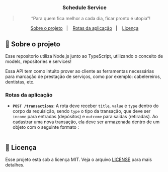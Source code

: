 
<!--
<img alt="Banner" src="https://storage.googleapis.com/golden-wind/bootcamp-gostack/header-desafios-new.png" />
-->
<h3 align="center">
  Schedule Service
</h3> 

<blockquote align="center">“Para quem fica melhor a cada dia, ficar pronto é utopia”!</blockquote>

<p align="center">
  <a href="#rocket-sobre-o-projeto">Sobre o projeto</a>&nbsp;&nbsp;&nbsp;|&nbsp;&nbsp;&nbsp;
  <a href="#rotas-da-aplicação">Rotas da aplicação</a>&nbsp;&nbsp;&nbsp;|&nbsp;&nbsp;&nbsp;
  <a href="#memo-licença">Licença</a>
</p>

## :rocket: Sobre o projeto

Esse repositorio utiliza Node.js junto ao TypeScript, utilizando o conceito de models, repositories e services!

Essa API tem como intuito prover ao cliente as ferramentas necessárias para marcação de prestação de serviços, como por exemplo: cabelereiros, dentistas, etc.

### Rotas da aplicação

<!--Agora que você já está com o template clonado, e pronto para continuar, você deve verificar os arquivos da pasta `src` e completar onde não possui código com o código para atingir os objetivos de cada rota. -->

- **`POST /transactions`**: A rota deve receber `title`, `value` e `type` dentro do corpo da requisição, sendo `type` o tipo da transação, que deve ser `income` para entradas (depósitos) e `outcome` para saídas (retiradas). Ao cadastrar uma nova transação, ela deve ser armazenada dentro de um objeto com o seguinte formato :

```json
```


## :memo: Licença

Esse projeto está sob a licença MIT. Veja o arquivo [LICENSE](LICENSE) para mais detalhes.
